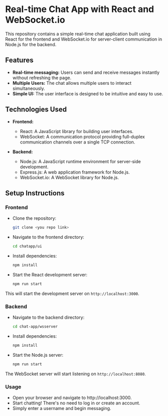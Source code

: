 # Real-time Chat App with React and WebSocket.io

This repository contains a simple real-time chat application built using React for the frontend and WebSocket.io for server-client communication in Node.js for the backend.

## Features

- **Real-time messaging:** Users can send and receive messages instantly without refreshing the page.
- **Multiple Users:** The chat allows multiple users to interact simultaneously.
- **Simple UI:** The user interface is designed to be intuitive and easy to use.

## Technologies Used

- **Frontend:**
  - React: A JavaScript library for building user interfaces.
  - WebSocket: A communication protocol providing full-duplex communication channels over a single TCP connection.

- **Backend:**
  - Node.js: A JavaScript runtime environment for server-side development.
  - Express.js: A web application framework for Node.js.
  - WebSocket.io: A WebSocket library for Node.js.
## Setup Instructions

### Frontend

- Clone the repository:

    ```bash
    git clone <you repo link>
    ```
- Navigate to the frontend directory:
    ```bash
    cd chatapp/ui
    ```
- Install dependencies:
    ```bash
    npm install
    ```
- Start the React development server:
    ```bash
    npm run start
    ```

This will start the development server on `http://localhost:3000`.

### Backend

- Navigate to the backend directory:
    ```bash
    cd chat-app/wsserver
    ```

- Install dependencies:
    ```bash
    npm install
    ```

- Start the Node.js server:
    ```bash
    npm run start
    ```

The WebSocket server will start listening on `http://localhost:8080`.

### Usage
- Open your browser and navigate to http://localhost:3000.
- Start chatting! There's no need to log in or create an account.
- Simply enter a username and begin messaging.